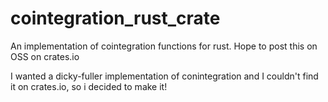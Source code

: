 # cointegration_rust_crate
An implementation of cointegration functions for rust. Hope to post this on OSS on crates.io

I wanted a dicky-fuller implementation of conintegration and I couldn't find it on crates.io, so i decided to make it!
